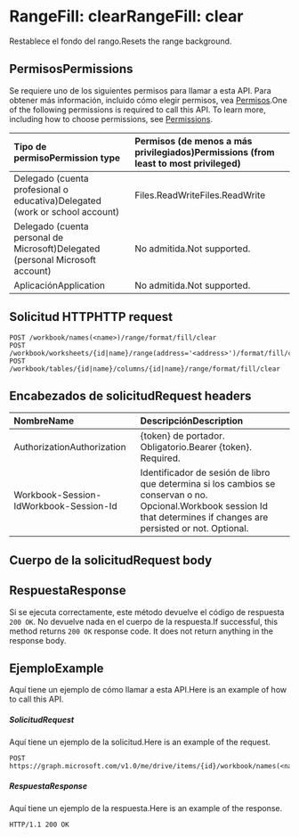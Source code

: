 # <a name="rangefill-clear"></a><span data-ttu-id="442a7-101">RangeFill: clear</span><span class="sxs-lookup"><span data-stu-id="442a7-101">RangeFill: clear</span></span>

<span data-ttu-id="442a7-102">Restablece el fondo del rango.</span><span class="sxs-lookup"><span data-stu-id="442a7-102">Resets the range background.</span></span>
## <a name="permissions"></a><span data-ttu-id="442a7-103">Permisos</span><span class="sxs-lookup"><span data-stu-id="442a7-103">Permissions</span></span>
<span data-ttu-id="442a7-p101">Se requiere uno de los siguientes permisos para llamar a esta API. Para obtener más información, incluido cómo elegir permisos, vea [Permisos](../../../concepts/permissions_reference.md).</span><span class="sxs-lookup"><span data-stu-id="442a7-p101">One of the following permissions is required to call this API. To learn more, including how to choose permissions, see [Permissions](../../../concepts/permissions_reference.md).</span></span>

|<span data-ttu-id="442a7-106">Tipo de permiso</span><span class="sxs-lookup"><span data-stu-id="442a7-106">Permission type</span></span>      | <span data-ttu-id="442a7-107">Permisos (de menos a más privilegiados)</span><span class="sxs-lookup"><span data-stu-id="442a7-107">Permissions (from least to most privileged)</span></span>              |
|:--------------------|:---------------------------------------------------------|
|<span data-ttu-id="442a7-108">Delegado (cuenta profesional o educativa)</span><span class="sxs-lookup"><span data-stu-id="442a7-108">Delegated (work or school account)</span></span> | <span data-ttu-id="442a7-109">Files.ReadWrite</span><span class="sxs-lookup"><span data-stu-id="442a7-109">Files.ReadWrite</span></span>    |
|<span data-ttu-id="442a7-110">Delegado (cuenta personal de Microsoft)</span><span class="sxs-lookup"><span data-stu-id="442a7-110">Delegated (personal Microsoft account)</span></span> | <span data-ttu-id="442a7-111">No admitida.</span><span class="sxs-lookup"><span data-stu-id="442a7-111">Not supported.</span></span>    |
|<span data-ttu-id="442a7-112">Aplicación</span><span class="sxs-lookup"><span data-stu-id="442a7-112">Application</span></span> | <span data-ttu-id="442a7-113">No admitida.</span><span class="sxs-lookup"><span data-stu-id="442a7-113">Not supported.</span></span> |

## <a name="http-request"></a><span data-ttu-id="442a7-114">Solicitud HTTP</span><span class="sxs-lookup"><span data-stu-id="442a7-114">HTTP request</span></span>
<!-- { "blockType": "ignored" } -->
```http
POST /workbook/names(<name>)/range/format/fill/clear
POST /workbook/worksheets/{id|name}/range(address='<address>')/format/fill/clear
POST /workbook/tables/{id|name}/columns/{id|name}/range/format/fill/clear

```
## <a name="request-headers"></a><span data-ttu-id="442a7-115">Encabezados de solicitud</span><span class="sxs-lookup"><span data-stu-id="442a7-115">Request headers</span></span>
| <span data-ttu-id="442a7-116">Nombre</span><span class="sxs-lookup"><span data-stu-id="442a7-116">Name</span></span>       | <span data-ttu-id="442a7-117">Descripción</span><span class="sxs-lookup"><span data-stu-id="442a7-117">Description</span></span>|
|:---------------|:----------|
| <span data-ttu-id="442a7-118">Authorization</span><span class="sxs-lookup"><span data-stu-id="442a7-118">Authorization</span></span>  | <span data-ttu-id="442a7-p102">{token} de portador. Obligatorio.</span><span class="sxs-lookup"><span data-stu-id="442a7-p102">Bearer {token}. Required.</span></span> |
| <span data-ttu-id="442a7-121">Workbook-Session-Id</span><span class="sxs-lookup"><span data-stu-id="442a7-121">Workbook-Session-Id</span></span>  | <span data-ttu-id="442a7-p103">Identificador de sesión de libro que determina si los cambios se conservan o no. Opcional.</span><span class="sxs-lookup"><span data-stu-id="442a7-p103">Workbook session Id that determines if changes are persisted or not. Optional.</span></span>|

## <a name="request-body"></a><span data-ttu-id="442a7-124">Cuerpo de la solicitud</span><span class="sxs-lookup"><span data-stu-id="442a7-124">Request body</span></span>

## <a name="response"></a><span data-ttu-id="442a7-125">Respuesta</span><span class="sxs-lookup"><span data-stu-id="442a7-125">Response</span></span>

<span data-ttu-id="442a7-p104">Si se ejecuta correctamente, este método devuelve el código de respuesta `200 OK`. No devuelve nada en el cuerpo de la respuesta.</span><span class="sxs-lookup"><span data-stu-id="442a7-p104">If successful, this method returns `200 OK` response code. It does not return anything in the response body.</span></span>

## <a name="example"></a><span data-ttu-id="442a7-128">Ejemplo</span><span class="sxs-lookup"><span data-stu-id="442a7-128">Example</span></span>
<span data-ttu-id="442a7-129">Aquí tiene un ejemplo de cómo llamar a esta API.</span><span class="sxs-lookup"><span data-stu-id="442a7-129">Here is an example of how to call this API.</span></span>
##### <a name="request"></a><span data-ttu-id="442a7-130">Solicitud</span><span class="sxs-lookup"><span data-stu-id="442a7-130">Request</span></span>
<span data-ttu-id="442a7-131">Aquí tiene un ejemplo de la solicitud.</span><span class="sxs-lookup"><span data-stu-id="442a7-131">Here is an example of the request.</span></span>
<!-- {
  "blockType": "request",
  "name": "rangefill_clear"
}-->
```http
POST https://graph.microsoft.com/v1.0/me/drive/items/{id}/workbook/names(<name>)/range/format/fill/clear
```

##### <a name="response"></a><span data-ttu-id="442a7-132">Respuesta</span><span class="sxs-lookup"><span data-stu-id="442a7-132">Response</span></span>
<span data-ttu-id="442a7-133">Aquí tiene un ejemplo de la respuesta.</span><span class="sxs-lookup"><span data-stu-id="442a7-133">Here is an example of the response.</span></span> 
<!-- {
  "blockType": "response",
  "truncated": true,
  "@odata.type": "microsoft.graph.none"
} -->
```http
HTTP/1.1 200 OK
```

<!-- uuid: 8fcb5dbc-d5aa-4681-8e31-b001d5168d79
2015-10-25 14:57:30 UTC -->
<!-- {
  "type": "#page.annotation",
  "description": "RangeFill: clear",
  "keywords": "",
  "section": "documentation",
  "tocPath": ""
}-->